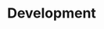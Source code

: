 ---
# Featured tags need to have either the `list` or `grid` layout (PRO only).
layout: list

# The title of the tag's page.
title: Development
sidebar: true

# The name of the tag, used in a post's front matter (e.g. tags: [<slug>]).
slug: development

# (Optional) Write a short (~150 characters) description of this featured tag.
description: >
  This is Development convergense section

# (Optional) You can disable grouping posts by date.
# no_groups: true

# Exclude this example category from the sitemap.
# DON'T USE THIS SETTING IN YOUR CATEGORIES!
sitemap: false
---